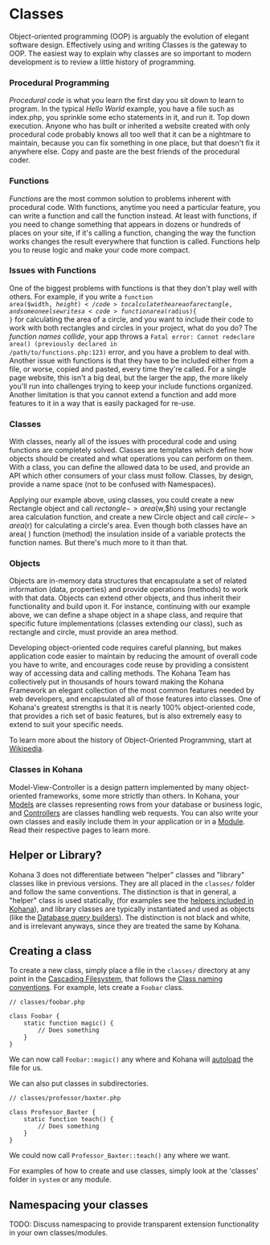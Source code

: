 # Classes

Object-oriented programming (OOP) is arguably the evolution of elegant software design. Effectively using and writing Classes is the gateway to OOP. The easiest way to explain why classes are so important to modern development is to review a little history of programming. 

### Procedural Programming

*Procedural code* is what you learn the first day you sit down to learn to program. In the typical *Hello World* example, you have a file such as index.php, you sprinkle some echo statements in it, and run it. Top down execution. Anyone who has built or inherited a website created with only procedural code probably knows all too well that it can be a nightmare to maintain, because you can fix something in one place, but that doesn't fix it anywhere else. Copy and paste are the best friends of the procedural coder.

### Functions

*Functions* are the most common solution to problems inherent with procedural code. With functions, anytime you need a particular feature, you can write a function and call the function instead. At least with functions, if you need to change something that appears in dozens or hundreds of places on your site, if it's calling a function, changing the way the function works changes the result everywhere that function is called. Functions help you to reuse logic and make your code more compact.

### Issues with Functions

One of the biggest problems with functions is that they don't play well with others. For example, if you write a <code>function area($width, $height){ }</code> to calculate the area of a rectangle, and someone else writes a <code>function area($radius){ }</code> for calculating the area of a circle, and you want to include their code to work with both rectangles and circles in your project, what do you do? The *function names collide*, your app throws a <code>Fatal error: Cannot redeclare area() (previously declared in /path/to/functions.php:123)</code> error, and you have a problem to deal with. Another issue with functions is that they have to be included either from a file, or worse, copied and pasted, every time they're called. For a single page website, this isn't a big deal, but the larger the app, the more likely you'll run into challenges trying to keep your include functions organized. Another limitation is that you cannot extend a function and add more features to it in a way that is easily packaged for re-use.

### Classes

With classes, nearly all of the issues with procedural code and using functions are completely solved. Classes are templates which define how objects should be created and what operations you can perform on them. With a class, you can define the allowed data to be used, and provide an API which other consumers of your class must follow. Classes, by design, provide a name space (not to be confused with Namespaces). 

Applying our example above, using classes, you could create a new Rectangle object and call $rectangle->area($w,$h) using your rectangle area calculation function, and create a new Circle object and call $circle->area($r) for calculating a circle's area. Even though both classes have an area( ) function (method) the insulation inside of a variable protects the function names. But there's much more to it than that.

### Objects

Objects are in-memory data structures that encapsulate a set of related information (data, properties) and provide operations (methods) to work with that data. Objects can extend other objects, and thus inherit their functionality and build upon it. For instance, continuing with our example above, we can define a shape object in a shape class, and require that specific future implementations (classes extending our class), such as rectangle and circle, must provide an area method. 

Developing object-oriented code requires careful planning, but makes application code easier to maintain by reducing the amount of overall code you have to write, and encourages code reuse by providing a consistent way of accessing data and calling methods. The Kohana Team has collectively put in thousands of hours toward making the Kohana Framework an elegant collection of the most common features needed by web developers, and encapsulated all of those features into classes. One of Kohana's greatest strengths is that it is nearly 100% object-oriented code, that provides a rich set of basic features, but is also extremely easy to extend to suit your specific needs. 

To learn more about the history of Object-Oriented Programming, start at [Wikipedia](http://en.wikipedia.org/wiki/Object-oriented_programming).

### Classes in Kohana

Model-View-Controller is a design pattern implemented by many object-oriented frameworks, some more strictly than others. In Kohana, your [Models](mvc/models) are classes representing rows from your database or business logic, and [Controllers](mvc/controllers) are classes handling web requests. You can also write your own classes and easily include them in your application or in a [Module](modules). Read their respective pages to learn more.

## Helper or Library?

Kohana 3 does not differentiate between "helper" classes and "library" classes like in previous versions.  They are all placed in the `classes/` folder and follow the same conventions.  The distinction is that in general, a "helper" class is used statically,  (for examples see the [helpers included in Kohana](helpers)), and library classes are typically instantiated and used as objects (like the [Database query builders](../database/query/builder)).  The distinction is not black and white, and is irrelevant anyways, since they are treated the same by Kohana.

## Creating a class

To create a new class, simply place a file in the `classes/` directory at any point in the [Cascading Filesystem](files), that follows the [Class naming conventions](conventions#class-names-and-file-location).  For example, lets create a `Foobar` class.

	// classes/foobar.php
	
	class Foobar {
		static function magic() {
			// Does something
		}
	}
	
We can now call `Foobar::magic()` any where and Kohana will [autoload](autoloading) the file for us.

We can also put classes in subdirectories.

	// classes/professor/baxter.php
	
	class Professor_Baxter {
		static function teach() {
			// Does something
		}
	}
	
We could now call `Professor_Baxter::teach()` any where we want.

For examples of how to create and use classes, simply look at the 'classes' folder in `system` or any module.

## Namespacing your classes

TODO: Discuss namespacing to provide transparent extension functionality in your own classes/modules.
